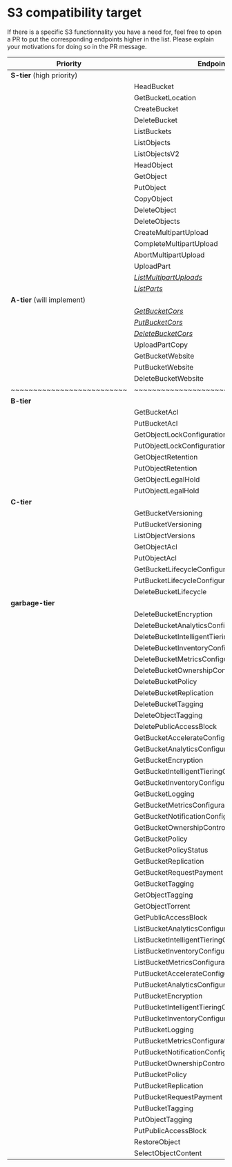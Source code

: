 # S3 compatibility target

If there is a specific S3 functionnality you have a need for, feel free to open
a PR to put the corresponding endpoints higher in the list.  Please explain
your motivations for doing so in the PR message.

| Priority                   | Endpoints  |
| -------------------------- | --------- |
| **S-tier** (high priority) | |
| 							 | HeadBucket |
| 							 | GetBucketLocation |
| 							 | CreateBucket |
| 							 | DeleteBucket |
| 							 | ListBuckets |
| 							 | ListObjects |
| 							 | ListObjectsV2 |
| 							 | HeadObject |
| 							 | GetObject |
| 							 | PutObject |
| 							 | CopyObject |
| 							 | DeleteObject |
| 							 | DeleteObjects |
| 							 | CreateMultipartUpload |
| 							 | CompleteMultipartUpload |
| 							 | AbortMultipartUpload |
| 							 | UploadPart |
| 							 | [*ListMultipartUploads*](https://git.deuxfleurs.fr/Deuxfleurs/garage/issues/103) |
| 							 | [*ListParts*](https://git.deuxfleurs.fr/Deuxfleurs/garage/issues/103) |
| **A-tier** (will implement)     | |
| 							 | [*GetBucketCors*](https://git.deuxfleurs.fr/Deuxfleurs/garage/issues/138) |
| 							 | [*PutBucketCors*](https://git.deuxfleurs.fr/Deuxfleurs/garage/issues/138) |
| 							 | [*DeleteBucketCors*](https://git.deuxfleurs.fr/Deuxfleurs/garage/issues/138) |
| 							 | UploadPartCopy |
| 							 | GetBucketWebsite |
| 							 | PutBucketWebsite |
| 							 | DeleteBucketWebsite |
| ~~~~~~~~~~~~~~~~~~~~~~~~~~ | ~~~~~~~~~~~~~~~~~~~~~~~~~~~~~~~~~~~~ |
| **B-tier** | |
| 							 | GetBucketAcl |
| 							 | PutBucketAcl |
| 							 | GetObjectLockConfiguration |
| 							 | PutObjectLockConfiguration |
| 							 | GetObjectRetention |
| 							 | PutObjectRetention |
| 							 | GetObjectLegalHold |
| 							 | PutObjectLegalHold |
| **C-tier** | |
| 							 | GetBucketVersioning |
| 							 | PutBucketVersioning |
| 							 | ListObjectVersions |
| 							 | GetObjectAcl |
| 							 | PutObjectAcl |
| 							 | GetBucketLifecycleConfiguration |
| 							 | PutBucketLifecycleConfiguration |
| 							 | DeleteBucketLifecycle |
| **garbage-tier**   | |
| 							 | DeleteBucketEncryption |
| 							 | DeleteBucketAnalyticsConfiguration |
| 							 | DeleteBucketIntelligentTieringConfiguration |
| 							 | DeleteBucketInventoryConfiguration |
| 							 | DeleteBucketMetricsConfiguration |
| 							 | DeleteBucketOwnershipControls |
| 							 | DeleteBucketPolicy |
| 							 | DeleteBucketReplication |
| 							 | DeleteBucketTagging |
| 							 | DeleteObjectTagging |
| 							 | DeletePublicAccessBlock |
| 							 | GetBucketAccelerateConfiguration |
| 							 | GetBucketAnalyticsConfiguration |
| 							 | GetBucketEncryption |
| 							 | GetBucketIntelligentTieringConfiguration |
| 							 | GetBucketInventoryConfiguration |
| 							 | GetBucketLogging |
| 							 | GetBucketMetricsConfiguration |
| 							 | GetBucketNotificationConfiguration |
| 							 | GetBucketOwnershipControls |
| 							 | GetBucketPolicy |
| 							 | GetBucketPolicyStatus |
| 							 | GetBucketReplication |
| 							 | GetBucketRequestPayment |
| 							 | GetBucketTagging |
| 							 | GetObjectTagging |
| 							 | GetObjectTorrent |
| 							 | GetPublicAccessBlock |
| 							 | ListBucketAnalyticsConfigurations |
| 							 | ListBucketIntelligentTieringConfigurations |
| 							 | ListBucketInventoryConfigurations |
| 							 | ListBucketMetricsConfigurations |
| 							 | PutBucketAccelerateConfiguration |
| 							 | PutBucketAnalyticsConfiguration |
| 							 | PutBucketEncryption |
| 							 | PutBucketIntelligentTieringConfiguration |
| 							 | PutBucketInventoryConfiguration |
| 							 | PutBucketLogging |
| 							 | PutBucketMetricsConfiguration |
| 							 | PutBucketNotificationConfiguration |
| 							 | PutBucketOwnershipControls |
| 							 | PutBucketPolicy |
| 							 | PutBucketReplication |
| 							 | PutBucketRequestPayment |
| 							 | PutBucketTagging |
| 							 | PutObjectTagging |
| 							 | PutPublicAccessBlock |
| 							 | RestoreObject |
| 							 | SelectObjectContent |
